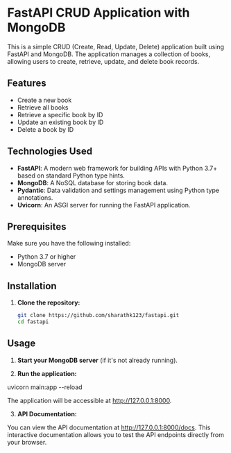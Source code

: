 # FastAPI CRUD Application with MongoDB

This is a simple CRUD (Create, Read, Update, Delete) application built using FastAPI and MongoDB. The application manages a collection of books, allowing users to create, retrieve, update, and delete book records.

## Features

- Create a new book
- Retrieve all books
- Retrieve a specific book by ID
- Update an existing book by ID
- Delete a book by ID

## Technologies Used

- **FastAPI**: A modern web framework for building APIs with Python 3.7+ based on standard Python type hints.
- **MongoDB**: A NoSQL database for storing book data.
- **Pydantic**: Data validation and settings management using Python type annotations.
- **Uvicorn**: An ASGI server for running the FastAPI application.

## Prerequisites

Make sure you have the following installed:

- Python 3.7 or higher
- MongoDB server

## Installation

1. **Clone the repository:**

   ```bash
   git clone https://github.com/sharathk123/fastapi.git
   cd fastapi

## Usage
1. **Start your MongoDB server** (if it's not already running).

2. **Run the application:**

uvicorn main:app --reload

The application will be accessible at http://127.0.0.1:8000.

3. **API Documentation:**

You can view the API documentation at http://127.0.0.1:8000/docs. 
This interactive documentation allows you to test the API endpoints directly from your browser.
